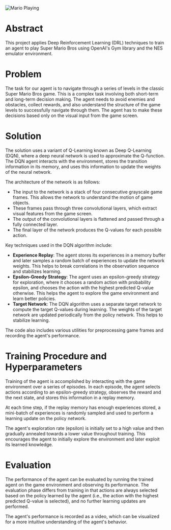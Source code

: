

![Mario Playing](./assests/images/ezgif-2-9ee4c4d407.gif)

# Abstract 

This project applies Deep Reinforcement Learning (DRL) techniques to train an agent to play Super Mario Bros using OpenAI's Gym library and the NES emulator environment.

# Problem

The task for our agent is to navigate through a series of levels in the classic Super Mario Bros game. This is a complex task involving both short-term and long-term decision making. The agent needs to avoid enemies and obstacles, collect rewards, and also understand the structure of the game levels to successfully navigate through them. The agent has to make these decisions based only on the visual input from the game screen.

# Solution

The solution uses a variant of Q-Learning known as Deep Q-Learning (DQN), where a deep neural network is used to approximate the Q-function. The DQN agent interacts with the environment, stores the transition information in its memory, and uses this information to update the weights of the neural network.

The architecture of the network is as follows:

- The input to the network is a stack of four consecutive grayscale game frames. This allows the network to understand the motion of game objects.
- These frames pass through three convolutional layers, which extract visual features from the game screen.
- The output of the convolutional layers is flattened and passed through a fully connected layer.
- The final layer of the network produces the Q-values for each possible action.

Key techniques used in the DQN algorithm include:

- **Experience Replay**: The agent stores its experiences in a memory buffer and later samples a random batch of experiences to update the network weights. This helps to break correlations in the observation sequence and stabilizes learning.
- **Epsilon-Greedy Strategy**: The agent uses an epsilon-greedy strategy for exploration, where it chooses a random action with probability epsilon, and chooses the action with the highest predicted Q-value otherwise. This helps the agent to explore the game environment and learn better policies.
- **Target Network**: The DQN algorithm uses a separate target network to compute the target Q-values during learning. The weights of the target network are updated periodically from the policy network. This helps to stabilize learning.

The code also includes various utilities for preprocessing game frames and recording the agent's performance.

# Training Procedure and Hyperparameters

Training of the agent is accomplished by interacting with the game environment over a series of episodes. In each episode, the agent selects actions according to an epsilon-greedy strategy, observes the reward and the next state, and stores this information in a replay memory.

At each time step, if the replay memory has enough experiences stored, a mini-batch of experiences is randomly sampled and used to perform a learning update on the policy network.

The agent's exploration rate (epsilon) is initially set to a high value and then gradually annealed towards a lower value throughout training. This encourages the agent to initially explore the environment and later exploit its learned knowledge.

# Evaluation

The performance of the agent can be evaluated by running the trained agent on the game environment and observing its performance. The evaluation phase differs from training in that actions are always selected based on the policy learned by the agent (i.e., the action with the highest predicted Q-value is selected), and no further learning updates are performed.

The agent's performance is recorded as a video, which can be visualized for a more intuitive understanding of the agent's behavior.
